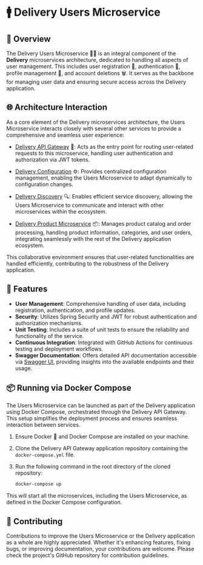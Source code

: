# 🚹 Delivery Users Microservice

## 📌 Overview

The Delivery Users Microservice 🧑‍💼 is an integral component of the **Delivery** microservices architecture, dedicated to handling all aspects of user management. This includes user registration 📝, authentication 🔐, profile management 🔄, and account deletions 🗑️. It serves as the backbone for managing user data and ensuring secure access across the Delivery application.

## 🌐 Architecture Interaction

As a core element of the Delivery microservices architecture, the Users Microservice interacts closely with several other services to provide a comprehensive and seamless user experience:

- [Delivery API Gateway](https://github.com/KyryloBulyk/delivery-api-gateway) 🚪: Acts as the entry point for routing user-related requests to this microservice, handling user authentication and authorization via JWT tokens.

- [Delivery Configuration](https://github.com/KyryloBulyk/delivery-configuration) ⚙️: Provides centralized configuration management, enabling the Users Microservice to adapt dynamically to configuration changes.

- [Delivery Discovery](https://github.com/KyryloBulyk/delivery-discovery) 🔍: Enables efficient service discovery, allowing the Users Microservice to communicate and interact with other microservices within the ecosystem.

- [Delivery Product Microservice](https://github.com/KyryloBulyk/delivery-product-microservice) 📦: Manages product catalog and order processing, handling product information, categories, and user orders, integrating seamlessly with the rest of the Delivery application ecosystem.

This collaborative environment ensures that user-related functionalities are handled efficiently, contributing to the robustness of the Delivery application.

## 🚀 Features

- **User Management**: Comprehensive handling of user data, including registration, authentication, and profile updates.
- **Security**: Utilizes Spring Security and JWT for robust authentication and authorization mechanisms.
- **Unit Testing**: Includes a suite of unit tests to ensure the reliability and functionality of the service.
- **Continuous Integration**: Integrated with GitHub Actions for continuous testing and deployment workflows.
- **Swagger Documentation**: Offers detailed API documentation accessible via [Swagger UI](http://localhost:8080/swagger-ui/), providing insights into the available endpoints and their usage.

## 📦 Running via Docker Compose

The Users Microservice can be launched as part of the Delivery application using Docker Compose, orchestrated through the Delivery API Gateway. This setup simplifies the deployment process and ensures seamless interaction between services.

1. Ensure Docker 🐳 and Docker Compose are installed on your machine.
2. Clone the Delivery API Gateway application repository containing the `docker-compose.yml` file.
3. Run the following command in the root directory of the cloned repository:

   ```bash
   docker-compose up
    ```

This will start all the microservices, including the Users Microservice, as defined in the Docker Compose configuration.

## 🤝 Contributing

Contributions to improve the Users Microservice or the Delivery application as a whole are highly appreciated. Whether it's enhancing features, fixing bugs, or improving documentation, your contributions are welcome. Please check the project's GitHub repository for contribution guidelines.